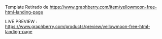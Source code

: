 
Template Retirado de https://www.graphberry.com/item/yellowmoon-free-html-landing-page

LIVE PREVIEW : https://www.graphberry.com/products/preview/yellowmoon-free-html-landing-page